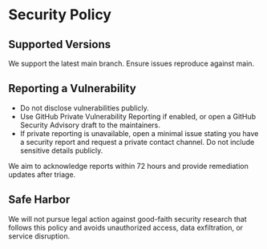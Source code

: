 # Security Policy

## Supported Versions

We support the latest main branch. Ensure issues reproduce against main.

## Reporting a Vulnerability

- Do not disclose vulnerabilities publicly.
- Use GitHub Private Vulnerability Reporting if enabled, or open a GitHub Security Advisory draft to the maintainers.
- If private reporting is unavailable, open a minimal issue stating you have a security report and request a private contact channel. Do not include sensitive details publicly.

We aim to acknowledge reports within 72 hours and provide remediation updates after triage.

## Safe Harbor

We will not pursue legal action against good-faith security research that follows this policy and avoids unauthorized access, data exfiltration, or service disruption.
